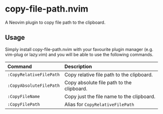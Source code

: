 # copy-file-path.nvim

A Neovim plugin to copy file path to the clipboard.

## Usage

Simply install copy-file-path.nvim with your favourite plugin manager (e.g. vim-plug or lazy.vim) and you will be able to use the following commands.

|Command|Description|
|:--|:--|
|`:CopyRelativeFilePath`|Copy relative file path to the clipboard.|
|`:CopyAbsoluteFilePath`|Copy absolute file path to the clipboard.|
|`:CopyFileName`|Copy just the file name to the clipboard.|
|`:CopyFilePath`|Alias for `CopyRelativeFilePath`|
